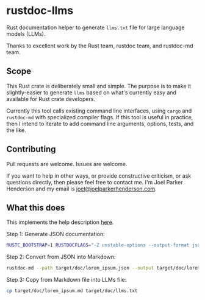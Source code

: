 # rustdoc-llms

Rust documentation helper to generate `llms.txt` file for large language models (LLMs).

Thanks to excellent work by the Rust team, rustdoc team, and rustdoc-md team.

## Scope

This Rust crate is deliberately small and simple. The purpose is to make it
slightly-easier to generate `llms` based on what's currently easy and available
for Rust crate developers.

Currently this tool calls existing command line interfaces, using `cargo` and
`rustdoc-md` with specialized compiler flags. If this tool is useful in
practice, then I intend to iterate to add command line arguments, options,
tests, and the like.

## Contributing

Pull requests are welcome. Issues are welcome.

If you want to help in other ways, or provide constructive criticism, or ask
questions directly, then please feel free to contact me. I'm Joel Parker
Henderson and my email is <joel@joelparkerhenderson.com>.

## What this does

This implements the help description [here](https://crates.io/crates/rustdoc-md).

Step 1: Generate JSON documentation:

```sh
RUSTC_BOOTSTRAP=1 RUSTDOCFLAGS="-Z unstable-options --output-format json" cargo doc --no-deps
```

Step 2: Convert from JSON into Markdown:

```sh
rustdoc-md --path target/doc/lorem_ipsum.json --output target/doc/lorem_ipsum.md
```

Step 3: Copy from Markdown file into LLMs file:

```sh
cp target/doc/lorem_ipsum.md target/doc/llms.txt
```

